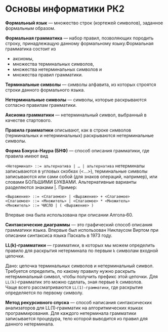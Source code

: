 # Основы информатики РК2

**Формальный язык** — множество строк (кортежей символов), заданное формальным образом.

**Формальная грамматика** — набор правил, позволяющих породить строку, принадлежащую данному формальному языку.Формальная грамматика состоит из
- аксиомы,
- множества терминальных символов,
- множества нетерминальных символов и
- множества правил грамматики.

**Терминальные символы** — символы алфавита, из которых строятся строки данного формального языка.

**Нетерминальные символы** — символы, которые раскрываются согласно правилам грамматики.

**Аксиома грамматики** — нетерминальный символ, выбранный в качестве стартового.

**Правила грамматики** описывают, как в строке символов (терминальных и нетерминальных) раскрываются нетерминальные символы.

**Форма Бэкуса‐Наура (БНФ)** — способ описания грамматики, где правила имеют вид

`<Нетерминал> ::= альтернатива | … | альтернатива`
нетерминалы записываются в угловых скобках (<…>),
терминальные символы записываются или сами собой (для
знаков операций, например), или словами БОЛЬШИМИ
БУКВАМИ. Альтернативные варианты разделяются знаками |.
Пример:
```
<Выражение> ::= <Слагаемое> | <Выражение> + <Слагаемое>
<Слагаемое> ::= <Множитель> | <Слагаемое> * <Множитель>
<Множитель> ::= ЧИСЛО | ( <Выражение> )
```
Впервые она была использована при описании Алгола‐60.

**Синтаксические диаграммы** — это графический способ описания грамматики языка. Впервые был использован Никлаусом Виртом при описании синтаксиса языка Паскаль в 1973 году.

**LL(k)‐грамматики** — грамматики, в которых мы можем определить правило для раскрытия нетерминала по первым `k` символам входной цепочки.

Дано: цепочка терминальных символов и нетерминальный
символ. Требуется определить, по какому правилу нужно
раскрыть нетерминальный символ, чтобы получить префикс этой
цепочки. Для `LL(k)`‐грамматик это можно сделать, зная первые k
символов.  
Чаще всего рассматриваются `LL(1)‐грамматики`, где раскрытие определяется по первому символу.

**Метод рекурсивного спуска** — способ написания синтаксических анализаторов для LL(1)‐грамматик на алгоритмических языках программирования. Для каждого нетерминала грамматики записывается процедура, тело которой выводится из правил для данного нетерминала.